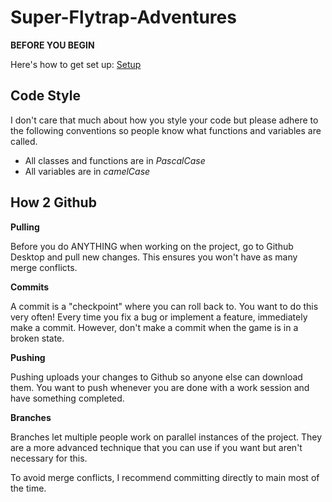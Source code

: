 # Super-Flytrap-Adventures

**BEFORE YOU BEGIN**

Here's how to get set up: [Setup](Setup.md)

## Code Style

I don't care that much about how you style your code but please adhere to the following conventions so people know what functions and variables are called.

* All classes and functions are in *PascalCase*
* All variables are in *camelCase*

## How 2 Github

**Pulling**

Before you do ANYTHING when working on the project, go to Github Desktop and pull new changes. This ensures you won't have as many merge conflicts.

**Commits**

A commit is a "checkpoint" where you can roll back to. You want to do this very often! Every time you fix a bug or implement a feature, immediately make a commit. However, don't make a commit when the game is in a broken state.

**Pushing**

Pushing uploads your changes to Github so anyone else can download them. You want to push whenever you are done with a work session and have something completed.

**Branches**

Branches let multiple people work on parallel instances of the project. They are a more advanced technique that you can use if you want but aren't necessary for this.

To avoid merge conflicts, I recommend committing directly to main most of the time.
